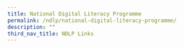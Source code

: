 ```yaml
---
title: National Digital Literacy Programme
permalink: /ndlp/national-digital-literacy-programme/
description: ""
third_nav_title: NDLP Links
---
```

